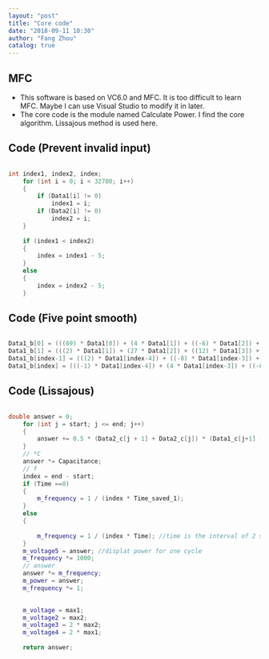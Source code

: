 ```yaml
---
layout: "post"
title: "Core code"
date: "2018-09-11 10:30"
author: "Fang Zhou"
catalog: true
---
```

## MFC
- This software is based on VC6.0 and MFC. It is too difficult to learn MFC. Maybe I can use Visual Studio to modify it in later.
- The core code is the module named Calculate Power. I find the core algorithm. Lissajous method is used here.
  
## Code (Prevent invalid input)
``` c++

int index1, index2, index;
	for (int i = 0; i < 32780; i++)
	{
		if (Data1[i] != 0) 
			index1 = i;   
		if (Data2[i] != 0) 
			index2 = i;
	}
	
	if (index1 < index2)
	{
		index = index1 - 5;
	}
	else
	{
		index = index2 - 5;
	}

```

## Code (Five point smooth)
``` c++

Data1_b[0] = (((69) * Data1[0]) + (4 * Data1[1]) + ((-6) * Data1[2]) + (4 * Data1[3]) + ((-1)* Data1[4])) / 70;
Data1_b[1] = (((2) * Data1[1]) + (27 * Data1[2]) + ((12) * Data1[3]) + ((-8) * Data1[4]) +((2) * Data1[5])) / 35;
Data1_b[index-1] = (((2) * Data1[index-4]) + ((-8) * Data1[index-3]) + ((12) * Data1[index-2]) + ((27) * Data1[index-1]) + (1 * Data1[index])) / 35;
Data1_b[index] = (((-1) * Data1[index-4]) + (4 * Data1[index-3]) + ((-6) * Data1[index-2]) + ((4) * Data1[index-1]) + ((69) * Data1[index])) / 70;

```

## Code (Lissajous)
``` c++

double answer = 0;
	for (int j = start; j <= end; j++)
	{
		answer += 0.5 * (Data2_c[j + 1] + Data2_c[j]) * (Data1_c[j+1] - Data1_c[j]);
	}
	// *C
	answer *= Capacitance;
	// f
	index = end - start;
	if (Time ==0)
	{
		m_frequency = 1 / (index * Time_saved_1);
	}
	else
	{
		
		m_frequency = 1 / (index * Time); //time is the interval of 2 sampling point, multiply a number of sampling point
	}
	m_voltage5 = answer; //displat power for one cycle
	m_frequency *= 1000;
	// answer
	answer *= m_frequency;
	m_power = answer;
	m_frequency *= 1;

	
	m_voltage = max1;
	m_voltage2 = max2; 
	m_voltage3 = 2 * max2; 
	m_voltage4 = 2 * max1;
	
	return answer;

```